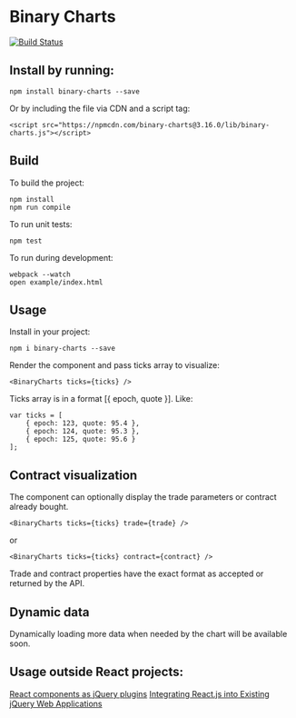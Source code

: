 # Binary Charts

[![Build Status](https://travis-ci.org/binary-com/binary-charts.svg?branch=master)](https://travis-ci.org/binary-com/binary-charts)


## Install by running:

```
npm install binary-charts --save
```

Or by including the file via CDN and a script tag:

```
<script src="https://npmcdn.com/binary-charts@3.16.0/lib/binary-charts.js"></script>
```

## Build

To build the project:

```
npm install
npm run compile
```

To run unit tests:

```
npm test
```

To run during development:
```
webpack --watch
open example/index.html
```

## Usage

Install in your project:

```
npm i binary-charts --save
```

Render the component and pass ticks array to visualize:

```
<BinaryCharts ticks={ticks} />
```

Ticks array is in a format [{ epoch, quote }]. Like:

```
var ticks = [
    { epoch: 123, quote: 95.4 },
    { epoch: 124, quote: 95.3 },
    { epoch: 125, quote: 95.6 }
];
```

## Contract visualization

The component can optionally display the trade parameters or contract already bought.

```
<BinaryCharts ticks={ticks} trade={trade} />
```

or

```
<BinaryCharts ticks={ticks} contract={contract} />
```

Trade and contract properties have the exact format as accepted or returned by the API.

## Dynamic data

Dynamically loading more data when needed by the chart will be available soon.

## Usage outside React projects:

[React components as jQuery plugins](http://swizec.com/blog/using-react-in-the-real-world/swizec/6710)
[Integrating React.js into Existing jQuery Web Applications](http://winterbe.com/posts/2015/08/24/integrate-reactjs-into-jquery-webapps/)

